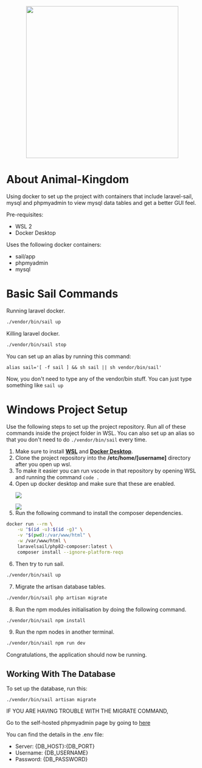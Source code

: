 <p align="center">
    <img src="https://i.ibb.co/kh1Mvgw/Logo.png" width="400" height="400"/>
</p>


# About Animal-Kingdom

Using docker to set up the project with containers that include laravel-sail, mysql and phpmyadmin to view mysql data tables and get a better GUI feel.

Pre-requisites:
- WSL 2
- Docker Desktop

Uses the following docker containers:
- sail/app
- phpmyadmin
- mysql

# Basic Sail Commands

Running laravel docker.
```bash
./vendor/bin/sail up
```

Killing laravel docker.
```bash
./vendor/bin/sail stop
```

You can set up an alias by running this command:
```
alias sail='[ -f sail ] && sh sail || sh vendor/bin/sail'
```

Now, you don't need to type any of the vendor/bin stuff. You can just type something like `sail up`

# Windows Project Setup

Use the following steps to set up the project repository. Run all of these commands inside the project folder in WSL. You can also set up an alias so that you don't need to do ```./vendor/bin/sail``` every time.

1. Make sure to install <a href="https://learn.microsoft.com/en-us/windows/wsl/install">**WSL**</a> and <a href="https://www.docker.com/">**Docker Desktop**</a>.
2. Clone the project repository into the **/etc/home/[username]** directory after you open up wsl.
3. To make it easier you can run vscode in that repository by opening WSL and running the command ```code .```
4. Open up docker desktop and make sure that these are enabled. <p><img src="https://i.ibb.co/ckJpCtf/Docker-Desktop-hi-Dg-Tax0-WD.png"/></p> <img src="https://i.ibb.co/9GmZT73/Docker-Desktop-k-BB1ud-Hh-W6.png"/>
5. Run the following command to install the composer dependencies. 
``` bash
docker run --rm \
    -u "$(id -u):$(id -g)" \
    -v "$(pwd):/var/www/html" \
    -w /var/www/html \
    laravelsail/php82-composer:latest \
    composer install --ignore-platform-reqs 
```
6. Then try to run sail.
``` bash
./vendor/bin/sail up
```
7. Migrate the artisan database tables.
``` bash
./vendor/bin/sail php artisan migrate
```
8. Run the npm modules initialisation by doing the following command.
``` bash
./vendor/bin/sail npm install
```
9. Run the npm nodes in another terminal.
``` bash
./vendor/bin/sail npm run dev
```

Congratulations, the application should now be running.

## Working With The Database

To set up the database, run this:
```
./vendor/bin/sail artisan migrate
```

IF YOU ARE HAVING TROUBLE WITH THE MIGRATE COMMAND, 

Go to the self-hosted phpmyadmin page by going to [here](http://localhost:8080)

You can find the details in the .env file:
- Server: {DB_HOST}:{DB_PORT}
- Username: {DB_USERNAME}
- Password: {DB_PASSWORD}
